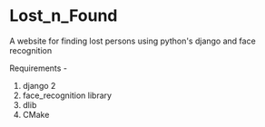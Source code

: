 # Lost_n_Found
A website for finding lost persons using python's django and face recognition

Requirements -
1. django 2
2. face_recognition library
3. dlib
4. CMake
